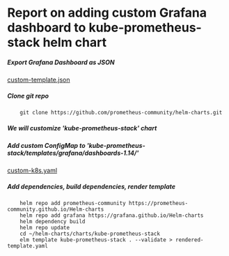 # Report on adding custom Grafana dashboard to kube-prometheus-stack helm chart


##### Export Grafana Dashboard as JSON

[custom-template.json](custom-template.json)

##### Clone git repo
```     git clone https://github.com/prometheus-community/helm-charts.git ```

##### We will customize 'kube-prometheus-stack' chart

##### Add custom ConfigMap to 'kube-prometheus-stack/templates/grafana/dashboards-1.14/'

[custom-k8s.yaml](custom-k8s.yaml)

##### Add dependencies, build dependencies, render template

```
    helm repo add prometheus-community https://prometheus-community.github.io/Helm-charts
    helm repo add grafana https://grafana.github.io/Helm-charts
    helm dependency build
    helm repo update
    cd ~/helm-charts/charts/kube-prometheus-stack
    elm template kube-prometheus-stack . --validate > rendered-template.yaml
```

